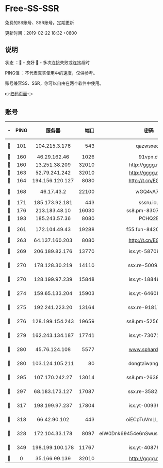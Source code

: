 # Free-SS-SSR

免费的SS账号、SSR账号，定期更新

更新时间：2019-02-22 18:32 +0800

## 说明

状态     ：🙂 - 良好 🙁 - 多次连接失败或连接超时

PING值   ：不代表真实使用中的速度，仅供参考。

账号兼容SS、SSR，你可以自由在两个软件中使用。

👉[扫码页面](https://liesauer.github.io/free-ss-ssr.github.io/)👈

## 账号

|-|PING|服务器|端口|密码|加密方式|区域|
|:----:|:----:|:-----:|-----:|:----:|:----:|:----:|
|🙂|101|104.215.3.176|543|qazwsxedc|aes-256-gcm|JP|
|🙂|160|46.29.162.46|1026|91vpn.cf|rc4-md5|RU|
|🙂|160|13.251.38.209|32010|http://gggg.rocks|chacha20|SG|
|🙂|163|52.79.241.242|32010|http://gggg.rocks|chacha20|KR|
|🙂|164|194.156.120.127|8080|http://t.cn/EGJIyrl|rc4-md5|RU|
|🙂|168|46.17.43.2|22100|wGQ4vA7D|aes-256-gcm|RU|
|🙂|171|185.173.92.181|443|sssru.icu|rc4-md5|RU|
|🙂|176|213.183.48.10|16030|ss8.pm-83073049|rc4-md5|RU|
|🙂|193|185.243.57.36|8080|PCHQ2E|rc4-md5|US|
|🙂|261|172.104.49.43|19288|f55.fun-84203624|aes-256-cfb|SG|
|🙂|263|64.137.160.203|8080|http://t.cn/EGJIyrl|rc4-md5|CA|
|🙂|269|206.189.82.176|13770|isx.yt-58709121|aes-256-cfb|SG|
|🙂|270|178.128.30.219|14110|ssx.re-50095618|aes-256-cfb|SG|
|🙂|270|128.199.97.239|15848|isx.yt-18846898|aes-256-cfb|SG|
|🙂|274|159.65.133.204|15903|isx.yt-64608390|aes-256-cfb|SG|
|🙂|275|192.241.223.20|13164|ssx.re-91817588|aes-256-cfb|US|
|🙂|276|128.199.154.243|19659|ss8.pm-52569883|aes-256-cfb|SG|
|🙂|279|162.243.134.187|17741|isx.yt-73071395|aes-256-cfb|US|
|🙂|280|45.76.124.108|5577|www.sphard.com|aes-256-cfb|AU|
|🙂|280|103.124.105.211|80|dongtaiwang.com|aes-256-cfb|US|
|🙂|295|107.170.242.27|13014|ss8.pm-26383123|aes-256-cfb|US|
|🙂|297|68.183.173.127|17087|ssx.re-35825697|aes-256-cfb|US|
|🙂|317|198.199.97.237|17804|isx.yt-00938684|aes-256-cfb|US|
|🙂|318|66.42.90.102|443|oiECpTuVmLLxk4Ts|aes-256-cfb|US|
|🙂|328|172.104.33.178|8097|eIW0Dnk69454e6nSwuspv9DmS201tQ0D|aes-256-cfb|SG|
|🙂|349|198.199.100.178|11767|isx.yt-40879146|aes-256-cfb|US|
|🙁|0|35.166.99.139|32010|http://gggg.rocks|chacha20|US|
